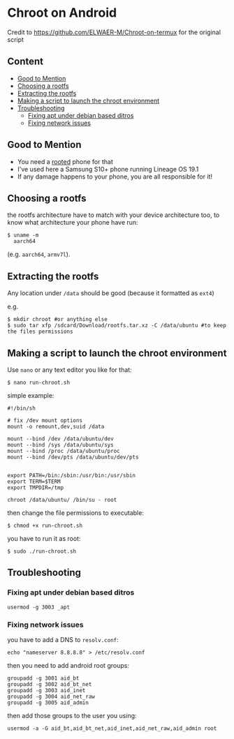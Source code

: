 # Chroot on Android
Credit to https://github.com/ELWAER-M/Chroot-on-termux for the original script
## Content

- [Good to Mention](#good-to-mention)
- [Choosing a rootfs](#choosing-a-rootfs)
- [Extracting the rootfs](#extracting-the-rootfs)
- [Making a script to launch the chroot environment](#making-a-script-to-launch-the-chroot-environment)
- [Troubleshooting](#troubleshooting)
  - [Fixing apt under debian based ditros](#fixing-apt-under-debian-based-ditros)
  - [Fixing network issues](#fixing-network-issues)

## Good to Mention

- You need a [rooted](https://en.m.wikipedia.org/wiki/Rooting_(Android)) phone for that
- I've used here a Samsung S10+ phone running Lineage OS 19.1
- If any damage happens to your phone, you are all responsible for it!


## Choosing a rootfs

the rootfs architecture have to match with your device architecture too, to know what architecture your phone have run:

```shell
$ uname -m
  aarch64
```

(e.g. `aarch64`, `armv7l`).

## Extracting the rootfs

Any location under `/data` should be good (because it formatted as `ext4`)

e.g.

```shell
$ mkdir chroot #or anything else
$ sudo tar xfp /sdcard/Download/rootfs.tar.xz -C /data/ubuntu #to keep the files permissions
```

## Making a script to launch the chroot environment

Use `nano` or any text editor you like for that:

```
$ nano run-chroot.sh
```

simple example:

```shell
#!/bin/sh

# fix /dev mount options
mount -o remount,dev,suid /data

mount --bind /dev /data/ubuntu/dev
mount --bind /sys /data/ubuntu/sys
mount --bind /proc /data/ubuntu/proc
mount --bind /dev/pts /data/ubuntu/dev/pts


export PATH=/bin:/sbin:/usr/bin:/usr/sbin
export TERM=$TERM
export TMPDIR=/tmp

chroot /data/ubuntu/ /bin/su - root
```

then change the file permissions to executable:

```shell
$ chmod +x run-chroot.sh
```

you have to run it as root:

```shell
$ sudo ./run-chroot.sh
```

## Troubleshooting

### Fixing apt under debian based ditros

```shell
usermod -g 3003 _apt
```

### Fixing network issues

you have to add a DNS to `resolv.conf`:

```shell
echo "nameserver 8.8.8.8" > /etc/resolv.conf
```

then you need to add android root groups:

```shell
groupadd -g 3001 aid_bt
groupadd -g 3002 aid_bt_net
groupadd -g 3003 aid_inet
groupadd -g 3004 aid_net_raw
groupadd -g 3005 aid_admin
```

then add those groups to the user you using:

```shell
usermod -a -G aid_bt,aid_bt_net,aid_inet,aid_net_raw,aid_admin root
```

